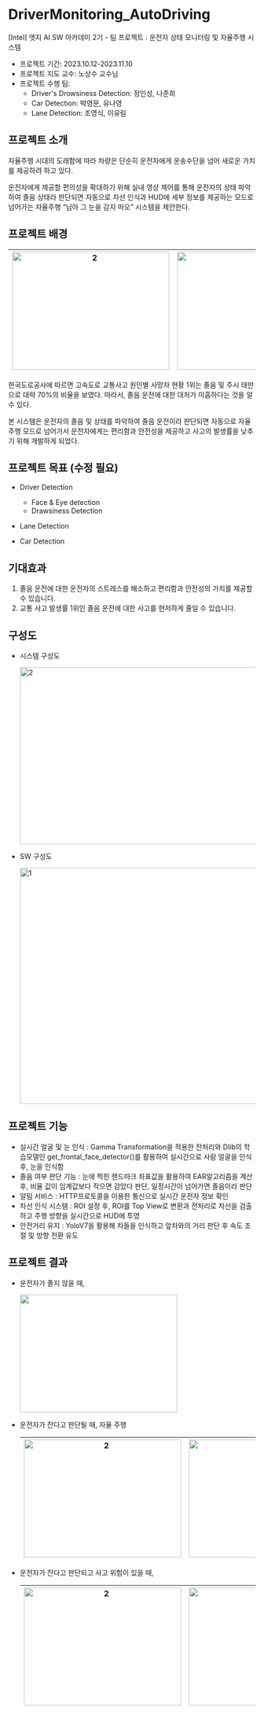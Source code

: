 # DriverMonitoring_AutoDriving
[Intel] 엣지 AI SW 아카데미 2기 - 팀 프로젝트 : 운전자 상태 모니터링 및 자율주행 시스템

* 프로젝트 기간: 2023.10.12-2023.11.10
* 프로젝트 지도 교수: 노상수 교수님
* 프로젝트 수행 팀:
  * Driver's Drowsiness Detection: 정인성, 나준희
  * Car Detection: 박영문, 유나영
  * Lane Detection: 조영식, 이유림

프로젝트 소개
---
자율주행 시대의 도래함에 따라 차량은 단순히 운전자에게 운송수단을 넘어 새로운 가치를 제공하려 하고 있다. 

운전자에게 제공할 편의성을 확대하기 위해 실내 영상 제어를 통해 운전자의 상태 파악하여 졸음 상태라 판단되면 자동으로 차선 인식과 HUD에 세부 정보를 제공하는 모드로 넘어가는 자율주행 “님아 그 눈을 감지 마오” 시스템을 제안한다.

프로젝트 배경
---

<img src=https://github.com/66yurimi99/DriverMonitoring_AutoDriving/assets/86766617/978d3f75-9765-4157-84fa-57123db496e2 alt="2" style="width: 320px; height: 240px;"> | <img src=https://github.com/66yurimi99/DriverMonitoring_AutoDriving/assets/86766617/f380734e-a15b-4204-8f39-48387e142ac3 alt="1" style="width: 320px; height: 240px;">
--- | --- |

 한국도로공사에 따르면 고속도로 교통사고 원인별 사망자 현황 1위는 졸음 및 주시 태만으로 대략 70%의 비율을 보였다. 따라서, 졸음 운전에 대한 대처가 미흡하다는 것을 알 수 있다. 
 
 본 시스템은 운전자의 졸음 및 상태를 파악하여 졸음 운전이라 판단되면 자동으로 자율 주행 모드로 넘어가서 운전자에게는 편리함과 안전성을 제공하고 사고의 발생률을 낮추기 위해 개발하게 되었다.

프로젝트 목표 (수정 필요)
---
* Driver Detection
    *  Face & Eye detection
    *  Drawsiness Detection
      
* Lane Detection

* Car Detection

기대효과
---
1) 졸음 운전에 대한 운전자의 스트레스를 해소하고 편리함과 안전성의 가치를 제공할 수 있습니다.
2) 교통 사고 발생률 1위인 졸음 운전에 대한 사고를 현저하게 줄일 수 있습니다.

구성도
---
* 시스템 구성도
  
  <img src=https://github.com/66yurimi99/DriverMonitoring_AutoDriving/assets/86766617/50bf5c79-a821-4c8a-b02e-2f65cd83c449 alt="2" style="width: 840px; height: 360px;">
  
* SW 구성도
  
  <img src=https://github.com/66yurimi99/DriverMonitoring_AutoDriving/assets/86766617/71be7783-a3a0-4c25-924c-6055c4750b65 alt="1" style="width: 840px; height: 480px;">

프로젝트 기능
---
- 실시간 얼굴 및 눈 인식 : Gamma Transformation을 적용한 전처리와 Dlib의 학습모델인 get_frontal_face_detector()를 활용하여 실시간으로 사람 얼굴을 인식 후, 눈을 인식함
- 졸음 여부 판단 기능 : 눈에 찍힌 랜드마크 좌표값을 활용하여 EAR알고리즘을 계산 후, 비율 값이 임계값보다 작으면 감았다 판단, 일정시간이 넘어가면 졸음이라 판단
- 알림 서비스 : HTTP프로토콜을 이용한 통신으로 실시간 운전자 정보 확인
- 차선 인식 시스템 : ROI 설정 후, ROI를 Top View로 변환과 전처리로 차선을 검출하고 주행 방향을 실시간으로 HUD에 투영
- 안전거리 유지 : YoloV7을 활용해 차들을 인식하고 앞차와의 거리 판단 후 속도 조절 및 방향 전환 유도

프로젝트 결과
---
* 운전자가 졸지 않을 때,

  <img src=https://github.com/66yurimi99/DriverMonitoring_AutoDriving/assets/86766617/5a601673-92bb-437a-9a09-0d47f5eb6c7f style="width: 320px; height: 240px;">

* 운전자가 잔다고 판단될 때, 자율 주행 

  <img src=https://github.com/66yurimi99/DriverMonitoring_AutoDriving/assets/86766617/94097b46-328d-46e2-8ce3-e2314f86fc4d alt="2" style="width: 320px; height: 240px;"> | <img src=https://github.com/66yurimi99/DriverMonitoring_AutoDriving/assets/86766617/58150f4e-bf16-45e7-a494-70757275f979 alt="1" style="width: 320px; height: 240px;">
  --- | --- |

* 운전자가 잔다고 판단되고 사고 위험이 있을 때,

  <img src=https://github.com/66yurimi99/DriverMonitoring_AutoDriving/assets/86766617/94097b46-328d-46e2-8ce3-e2314f86fc4d alt="2" style="width: 320px; height: 240px;"> | <img src=https://github.com/66yurimi99/DriverMonitoring_AutoDriving/assets/86766617/fe9122d4-7e4d-4973-bd30-6b4599528073 alt="1" style="width: 320px; height: 240px;">
  --- | --- |




